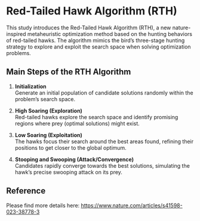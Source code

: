 # Red-Tailed Hawk Algorithm (RTH)

This study introduces the Red-Tailed Hawk Algorithm (RTH), a new nature-inspired metaheuristic optimization method based on the hunting behaviors of red-tailed hawks. The algorithm mimics the bird’s three-stage hunting strategy to explore and exploit the search space when solving optimization problems.

## Main Steps of the RTH Algorithm

1. **Initialization**  
   Generate an initial population of candidate solutions randomly within the problem’s search space.

2. **High Soaring (Exploration)**  
   Red-tailed hawks explore the search space and identify promising regions where prey (optimal solutions) might exist.

3. **Low Soaring (Exploitation)**  
   The hawks focus their search around the best areas found, refining their positions to get closer to the global optimum.

4. **Stooping and Swooping (Attack/Convergence)**  
   Candidates rapidly converge towards the best solutions, simulating the hawk’s precise swooping attack on its prey.

## Reference

Please find more details here: 
https://www.nature.com/articles/s41598-023-38778-3
